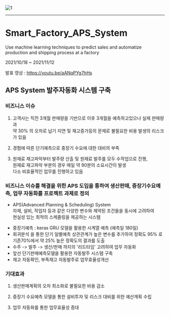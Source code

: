 ![1](https://user-images.githubusercontent.com/86215668/146786108-f3962b49-84e0-4c73-a839-d92d8c0ca284.png)  
  
  
------------------------------------------------------------------------------------------------  
# Smart_Factory_APS_System  
Use machine learning techniques to predict sales and automatize production and shipping process at a factory  
  
2021/10/18 ~ 2021/11/12  
  
발표 영상 : https://youtu.be/aANqPYg7hHs
  
  
APS System 발주자동화 시스템 구축  
------------------------------------------------------------------------------------------------  
  
  
  
  
### 비즈니스 이슈  
  
1. 고객사는 직전 3개월 판매량을 기반으로 이후 3개월을 예측하고있으나 실제 판매량과  
  약 30% 의 오차로 납기 지연 및 재고증가등의 문제로 불필요한 비용 발생의 리스크가 있음  
  
2. 경험에 따른 단기예측으로 중장기 수요에 대한 대비의 부족  
  
3. 원재료 재고파악부터 발주량 산출 및 원재료 발주를 모두 수작업으로 진행,  
   원재료 재고파악 부분의 경우 매일 약 90분의 소요시간이 발생  
   다소 비효율적인 업무를 진행하고 있음  
  
  
  
  

### 비즈니스 이슈를 해결을 위한 APS 도입을 통하여 생산판매, 중장기수요예측, 업무 자동화를 프로젝트 과제로 정의  
  
* APS(Advanced Planning & Scheduling) System  
  자재, 설비, 작업자 등과 같은 다양한 변수와 제약된 조건들을 동시에 고려하여  
  현실성 있는 최적의 스케줄링을 제공하는 시스템  
  
  
- 중장기예측 : keras GRU 모델을 활용한 시계열 예측 (예측일 180일)
- 회귀분석 을 통한 단기 일별예측 상관관계가 높은 변수를 추가하여 정확도 95% 로 기존70%에서 약 25% 높은 정확도의 결과를 도출
- 수주 -> 발주 -> 생산/판매 까지의 '리드타임' 고려하여 업무 자동화
- 앞선 단기판매예측모델을 활용한 자동발주 시스템 구축
- 재고 자동확인, 부족재고 자동발주로 업무효율성개선
       
  
  
  
### 기대효과  
  
1. 생산판매계획의 오차 최소화로 불필요한 비용 감소  
  
2. 중장기 수요예측 모델을 통한 설비투자 및 리스크 대비를 위한 예산계획 수립  
  
3. 업무 자동화를 통한 업무효율성 증대  
  
